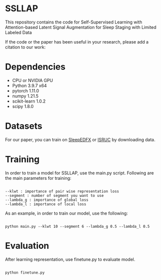 # SSLLAP
This repository contains the code for 
Self-Supervised Learning with Attention-based Latent Signal Augmentation for Sleep Staging with Limited Labeled Data

If the code or the paper has been useful in your research, please add a citation to our work: 

# Dependencies
- CPU or NVIDIA GPU
- Python 3.9.7 x64
- pytorch 1.11.0 
- numpy 1.21.5
- scikit-learn 1.0.2 
- scipy 1.8.0

# Datasets 
For our paper, you can train on [SleepEDFX](https://www.physionet.org/content/sleep-edfx/1.0.0/) or [ISRUC](https://sleeptight.isr.uc.pt/?page_id=48) by downloading data. 

# Training
In order to train a model for SSLLAP, use the main.py script. 
Following are the main parameters for training:
<pre><code>
--klwt : importance of pair wise representation loss 
--segment : number of segment you want to use
--lambda_g : importance of global loss
--lambda_l : importance of local loss
</code></pre>

As an example, in order to train our model, use the following: 
<pre><code>
python main.py --klwt 10 --segment 6 --lambda_g 0.5 --lambda_l 0.5
</code></pre>

# Evaluation
After learning representation, use finetune.py to evaluate model.
<pre><code>
python finetune.py
</code></pre>
